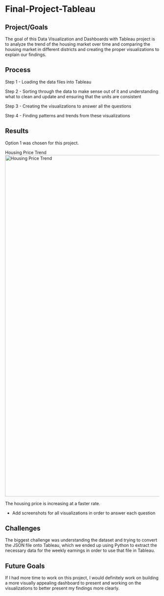 # Final-Project-Tableau

## Project/Goals
The goal of this Data Visualization and Dashboards with Tableau project is to analyze the trend of the housing market over time and comparing the housing market in different districts and creating the proper visualizations to explain our findings.

## Process
Step 1 - Loading the data files into Tableau

Step 2 - Sorting through the data to make sense out of it and understanding what to clean and update and ensuring that the units are consistent

Step 3 - Creating the visualizations to answer all the questions

Step 4 - Finding patterns and trends from these visualizations
 
## Results
Option 1 was chosen for this project.

Housing Price Trend
<img width="1113" alt="Housing Price Trend" src="https://github.com/selwynreu/Final-Project-Tableau/assets/140371106/01b57171-7900-4c95-8ab7-3d005f877e04">

The housing price is increasing at a faster rate.


- Add screenshots for all visualizations in order to answer each question

## Challenges 
The biggest challenge was understanding the dataset and trying to convert the JSON file onto Tableau, which we ended up using Python to extract the necessary data for the weekly earnings in order to use that file in Tableau.

## Future Goals
If I had more time to work on this project, I would definitely work on building a more visually appealing dashboard to present and working on the visualizations to better present my findings more clearly.
